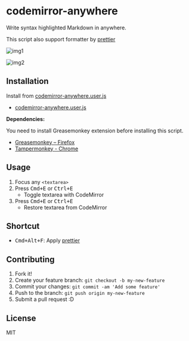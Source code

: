 # codemirror-anywhere

Write syntax highlighted Markdown in anywhere.

This script also support formatter by [prettier](http://prettier.io/)

![img1](http://i.gyazo.com/c29a9a3535c66083827cba81181bd5c1.gif)

![img2](http://i.gyazo.com/990c553552be3ca673e815c777c3f8b2.gif)

## Installation

Install from [codemirror-anywhere.user.js](https://azu.github.io/codemirror-anywhere/codemirror-anywhere.user.js)

- [codemirror-anywhere.user.js](https://azu.github.io/codemirror-anywhere/codemirror-anywhere.user.js)

**Dependencies:**

You need to install Greasemonkey extension before installing this script.

- [Greasemonkey – Firefox](https://addons.mozilla.org/ja/firefox/addon/greasemonkey/ "Greasemonkey – Get this Extension for 🦊 Firefox (ja)")
- [Tampermonkey - Chrome](https://chrome.google.com/webstore/detail/tampermonkey/dhdgffkkebhmkfjojejmpbldmpobfkfo?hl=ja)


## Usage

1. Focus any `<textarea>`
2. Press <kbd>Cmd+E</kbd> or <kbd>Ctrl+E</kbd>
    - Toggle textarea with CodeMirror
3. Press <kbd>Cmd+E</kbd> or <kbd>Ctrl+E</kbd>
    - Restore textarea from CodeMirror

## Shortcut

- <kbd>Cmd+Alt+F</kbd>: Apply [prettier](http://prettier.io/)

## Contributing

1. Fork it!
2. Create your feature branch: `git checkout -b my-new-feature`
3. Commit your changes: `git commit -am 'Add some feature'`
4. Push to the branch: `git push origin my-new-feature`
5. Submit a pull request :D

## License

MIT

